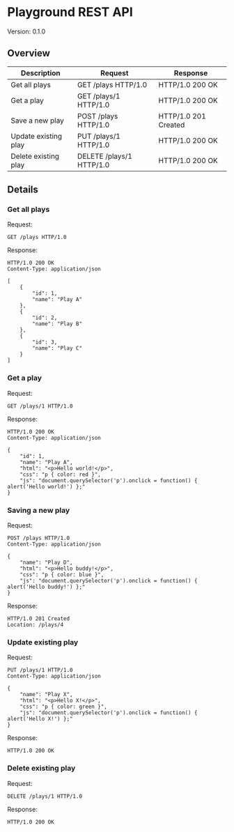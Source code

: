 # Playground REST API

Version: 0.1.0

## Overview

|Description|Request|Response|
|---|---|---|
|Get all plays|GET /plays HTTP/1.0|HTTP/1.0 200 OK|
|Get a play|GET /plays/1 HTTP/1.0|HTTP/1.0 200 OK|
|Save a new play|POST /plays HTTP/1.0|HTTP/1.0 201 Created|
|Update existing play|PUT /plays/1 HTTP/1.0|HTTP/1.0 200 OK|
|Delete existing play|DELETE /plays/1 HTTP/1.0|HTTP/1.0 200 OK|

## Details

### Get all plays

Request:

```
GET /plays HTTP/1.0
```

Response:
```
HTTP/1.0 200 OK
Content-Type: application/json

[
	{
		"id": 1,
		"name": "Play A"
	},
	{
		"id": 2,
		"name": "Play B"
	},
	{
		"id": 3,
		"name": "Play C"
	}
]
```

### Get a play

Request:

```
GET /plays/1 HTTP/1.0
```

Response:
```
HTTP/1.0 200 OK
Content-Type: application/json

{
	"id": 1,
	"name": "Play A",
	"html": "<p>Hello world!</p>",
	"css": "p { color: red }",
	"js": "document.querySelector('p').onclick = function() { alert('Hello world!') };"
}
```

### Saving a new play

Request:

```
POST /plays HTTP/1.0
Content-Type: application/json

{
	"name": "Play D",
	"html": "<p>Hello buddy!</p>",
	"css": "p { color: blue }",
	"js": "document.querySelector('p').onclick = function() { alert('Hello buddy!') };"
}
```

Response:
```
HTTP/1.0 201 Created
Location: /plays/4
```

### Update existing play

Request:
```
PUT /plays/1 HTTP/1.0
Content-Type: application/json

{
	"name": "Play X",
	"html": "<p>Hello X!</p>",
	"css": "p { color: green }",
	"js": "document.querySelector('p').onclick = function() { alert('Hello X!') };"
}
```

Response:
```
HTTP/1.0 200 OK
```


### Delete existing play

Request:
```
DELETE /plays/1 HTTP/1.0
```

Response:
```
HTTP/1.0 200 OK
```